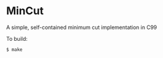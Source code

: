# MinCut

A simple, self-contained minimum cut implementation in C99

To build:

```console
$ make
```

